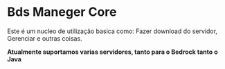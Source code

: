 # Bds Maneger Core

Este é um nucleo de utilização basica como: Fazer download do servidor, Gerenciar e outras coisas.

**Atualmente suportamos varias servidores, tanto para o Bedrock tanto o Java**
